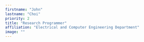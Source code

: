 ```yaml
---
firstname: "John"
lastname: "Choi"
priority: 2
title: "Research Programmer"
affiliation: "Electrical and Computer Engineering Department"
image: ""
---
```

